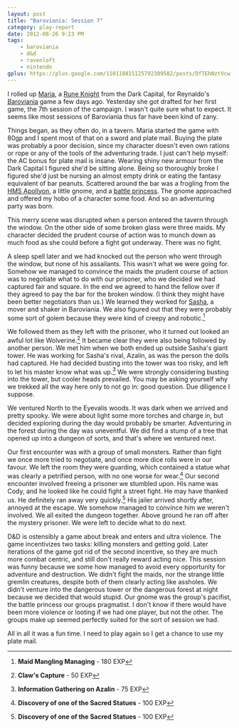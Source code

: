 ```yaml
---
layout: post
title: "Baroviania: Session 7"
category: play-report
date: 2012-08-26 9:23 PM
tags: 
    - baroviania
    - d&d
    - ravenloft
    - nintendo
gplus: https://plus.google.com/110118815125792309582/posts/DfTEhNztVcw
---
```


I rolled up [Maria][], a [Rune Knight][rune-knight] from the Dark Capital, for Reynaldo's [Baroviania][] game a few days ago. Yesterday she got drafted for her first game, the 7th session of the campaign. I wasn't quite sure what to expect. It seems like most sessions of Baroviania thus far have been kind of zany.

Things began, as they often do, in a tavern. Maria started the game with 80gp and I spent most of that on a sword and plate mail. Buying the plate was probably a poor decision, since my character doesn't even own rations or rope or any of the tools of the adventuring trade. I just can't help myself: the AC bonus for plate mail is insane. Wearing shiny new armour from the Dark Capital I figured she'd be sitting alone. Being so thoroughly broke I figured she'd just be nursing an almost empty drink or eating the fantasy equivalent of bar peanuts. Scattered around the bar was a frogling from the [HMS Apollyon][hms-apollyon], a little gnome, and a [battle princess][battle-princess]. The gnome approached and offered my hobo of a character some food. And so an adventuring party was born.

This merry scene was disrupted when a person entered the tavern through the window. On the other side of some broken glass were three maids. My character decided the prudent course of action was to munch down as much food as she could before a fight got underway. There was no fight.

A sleep spell later and we had knocked out the person who went through the window, but none of his assailants. This wasn't what we were going for. Somehow we managed to convince the maids the prudent course of action was to negotiate what to do with our prisoner, who we decided we had captured fair and square. In the end we agreed to hand the fellow over if they agreed to pay the bar for the broken window. (I think they might have been better negotiators than us.) We learned they worked for [Sasha][], a mover and shaker in Baroviania. We also figured out that they were probably some sort of golem because they were kind of creepy and robotic.[^1]

We followed them as they left with the prisoner, who it turned out looked an awful lot like Wolverine.[^2] It became clear they were also being followed by another person. We met him when we both ended up outside Sasha's giant tower. He was working for Sasha's rival, Azalin, as was the person the dolls had captured. He had decided busting into the tower was too risky, and left to let his master know what was up.[^3] We were strongly considering busting into the tower, but cooler heads prevailed. You may be asking yourself why we trekked all the way here only to not go in: good question. Due diligence I suppose.

We ventured North to the Eyevalis woods. It was dark when we arrived and pretty spooky. We were about light some more torches and charge in, but decided exploring during the day would probably be smarter. Adventuring in the forest during the day was uneventful. We did find a stump of a tree that opened up into a dungeon of sorts, and that's where we ventured next.

Our first encounter was with a group of small monsters. Rather than fight we once more tried to negotiate, and once more dice rolls were in our favour. We left the room they were guarding, which contained a statue what was clearly a petrified person, with no one worse for wear.[^4] Our second encounter involved freeing a prisoner we stumbled upon. His name was Cody, and he looked like he could fight a street fight. He may have thanked us. He definitely ran away very quickly.[^5] His jailer arrived shortly after, annoyed at the escape. We somehow managed to convince him we weren't involved. We all exited the dungeon together. Above ground he ran off after the mystery prisoner. We were left to decide what to do next.

D&D is ostensibly a game about break and enters and ultra violence. The game incentivizes two tasks: killing monsters and getting gold. Later iterations of the game got rid of the second incentive, so they are much more combat centric, and still don't really reward acting nice. This session was funny because we some how managed to avoid every opportunity for adventure and destruction. We didn't fight the maids, nor the strange little gremlin creatures, despite both of them clearly acting like assholes. We didn't venture into the dangerous tower or the dangerous forest at night because we decided that would stupid. Our gnome was the group's pacifist, the battle princess our groups pragmatist. I don't know if there would have been more violence or looting if we had one player, but not the other. The groups make up seemed perfectly suited for the sort of session we had.

All in all it was a fun time. I need to play again so I get a chance to use my plate mail.

[^1]: **Maid Mangling Managing** - 180 EXP
[^2]: **Claw's Capture** - 50 EXP
[^3]: **Information Gathering on Azalin** - 75 EXP
[^4]: **Discovery of one of the Sacred Statues** - 100 EXP
[^5]: **Discovery of one of the Sacred Statues** - 100 EXP

[rune-knight]: /blog/rune-knight/
[hms-apollyon]: http://dungeonofsigns.blogspot.ca/2012/08/hms-apollyon-welcome-aboard.html
[baroviania]: http://reynaldogamingsoap.blogspot.ca/search/label/Barovania
[battle-princess]: http://reynaldogamingsoap.blogspot.ca/2012/07/queens-of-battle-monarchs-of-murder.html
[sasha]: http://reynaldogamingsoap.blogspot.ca/2012/08/barovania-locales-sashas-tower.html
[maria]: /characters/maria/
